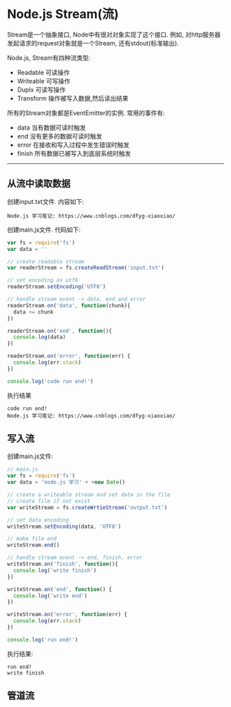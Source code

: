 # Node.js Stream(流)

Stream是一个抽象接口, Node中有很对对象实现了这个接口. 例如, 对http服务器发起请求的request对象就是一个Stream, 还有stdout(标准输出).

Node.js, Stream有四种流类型:
- Readable  可读操作
- Writeable 可写操作
- Duplx 可读写操作
- Transform 操作被写入数据,然后读出结果

所有的Stream对象都是EventEmitter的实例. 常用的事件有:

- data  当有数据可读时触发
- end 没有更多的数据可读时触发
- error 在接收和写入过程中发生错误时触发
- finish  所有数据已被写入到底层系统时触发

---

## 从流中读取数据

创建input.txt文件. 内容如下:

```
Node.js 学习笔记: https://www.cnblogs.com/dfyg-xiaoxiao/
```

创建main.js文件. 代码如下:

```js
var fs = require('fs')
var data = ''

// create readable stream
var readerStream = fs.createReadStream('input.txt')

// set encoding as utf8
readerStream.setEncoding('UTF8')

// handle stream event -> data, end and error
readerStream.on('data', function(chunk){
  data += chunk
})

readerStream.on('end', function(){
  console.log(data)
})

readerStream.on('error', function(err) {
  console.log(err.stack)
})

console.log('code run end!')
```

执行结果

```
code run end!
Node.js 学习笔记: https://www.cnblogs.com/dfyg-xiaoxiao/
```

## 写入流

创建main.js文件:

```js
// main.js
var fs = require('fs')
var data = 'node.js 学习' + +new Date()

// create a writeable stream and set data in the file
// create file if not exist
var writeStream = fs.createWrtieStream('output.txt')

// set data encoding
writeStream.setEncoding(data, 'UTF8')

// make file end
writeStream.end()

// handle stream event -> end, finish, error
writeStream.on('finish', function(){
  console.log('write finish')
})

writeStream.on('end', function() {
  console.log('write end')
})

writeStream.on('error', function(err) {
  console.log(err.stack)
})

console.log('run end!')
```

执行结果:

```
run end!
write finish
```

## 管道流